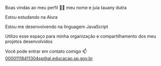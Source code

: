 Boas vindas ao meu perfil 💙💙
meu nome e juia tauany dutra

Estou estudando na Alura

Estou me desenvolvendo na linguagem JavaScript

Utilizo esse espaço para minha organização e compartilhamento dos meu projetos desenvolvidos

Você pode entrar em contato comigo 📫
00001118411304sp@al.educacao.sp.gov.br
